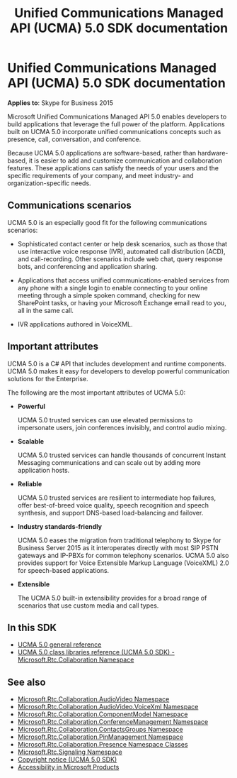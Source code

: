 ﻿---
description: Learn how to build applications that leverage the full power of the platform with UCMA 5.0.
title: Unified Communications Managed API (UCMA) 5.0 SDK documentation
TOCTitle: Unified Communications Managed API (UCMA) 5.0 SDK documentation
ms:assetid: 2c531489-0d65-4715-819e-22045a1090a2
ms:mtpsurl: https://msdn.microsoft.com/library/Dn454984(v=office.16)
ms:contentKeyID: 65240113
ms.date: 07/27/2015
mtps_version: v=office.16
---

# Unified Communications Managed API (UCMA) 5.0 SDK documentation

**Applies to**: Skype for Business 2015

Microsoft Unified Communications Managed API 5.0 enables developers to build applications that leverage the full power of the platform. Applications built on UCMA 5.0 incorporate unified communications concepts such as presence, call, conversation, and conference.

Because UCMA 5.0 applications are software-based, rather than hardware-based, it is easier to add and customize communication and collaboration features. These applications can satisfy the needs of your users and the specific requirements of your company, and meet industry- and organization-specific needs.

## Communications scenarios

UCMA 5.0 is an especially good fit for the following communications scenarios:

- Sophisticated contact center or help desk scenarios, such as those that use interactive voice response (IVR), automated call distribution (ACD), and call-recording. Other scenarios include web chat, query response bots, and conferencing and application sharing.

- Applications that access unified communications-enabled services from any phone with a single login to enable connecting to your online meeting through a simple spoken command, checking for new SharePoint tasks, or having your Microsoft Exchange email read to you, all in the same call.

- IVR applications authored in VoiceXML.

## Important attributes

UCMA 5.0 is a C\# API that includes development and runtime components. UCMA 5.0 makes it easy for developers to develop powerful communication solutions for the Enterprise.

The following are the most important attributes of UCMA 5.0:

- **Powerful**
    
  UCMA 5.0 trusted services can use elevated permissions to impersonate users, join conferences invisibly, and control audio mixing.

- **Scalable**
    
  UCMA 5.0 trusted services can handle thousands of concurrent Instant Messaging communications and can scale out by adding more application hosts.

- **Reliable**
    
  UCMA 5.0 trusted services are resilient to intermediate hop failures, offer best-of-breed voice quality, speech recognition and speech synthesis, and support DNS-based load-balancing and failover.

- **Industry standards-friendly**
    
  UCMA 5.0 eases the migration from traditional telephony to Skype for Business Server 2015 as it interoperates directly with most SIP PSTN gateways and IP-PBXs for common telephony scenarios. UCMA 5.0 also provides support for Voice Extensible Markup Language (VoiceXML) 2.0 for speech-based applications.

- **Extensible**
    
  The UCMA 5.0 built-in extensibility provides for a broad range of scenarios that use custom media and call types.

## In this SDK

- [UCMA 5.0 general reference](ucma-5-0-general-reference.md)
- [UCMA 5.0 class libraries reference (UCMA 5.0 SDK) - Microsoft.Rtc.Collaboration Namespace](/dotnet/api/microsoft.rtc.collaboration?)


## See also

- [Microsoft.Rtc.Collaboration.AudioVideo Namespace](/dotnet/api/microsoft.rtc.collaboration.audiovideo?)
- [Microsoft.Rtc.Collaboration.AudioVideo.VoiceXml Namespace](/dotnet/api/microsoft.rtc.collaboration.audiovideo.voicexml?)
- [Microsoft.Rtc.Collaboration.ComponentModel Namespace](/dotnet/api/microsoft.rtc.collaboration.componentmodel?)
- [Microsoft.Rtc.Collaboration.ConferenceManagement Namespace](/dotnet/api/microsoft.rtc.collaboration.conferencemanagement?)
- [Microsoft.Rtc.Collaboration.ContactsGroups Namespace](/dotnet/api/microsoft.rtc.collaboration.contactsgroups?)
- [Microsoft.Rtc.Collaboration.PinManagement Namespace](/dotnet/api/microsoft.rtc.collaboration.pinmanagement?)
- [Microsoft.Rtc.Collaboration.Presence Namespace Classes](/dotnet/api/microsoft.rtc.collaboration.presence?)
- [Microsoft.Rtc.Signaling Namespace](/dotnet/api/microsoft.rtc.signaling?)
- [Copyright notice (UCMA 5.0 SDK)](/previous-versions/office/dn454986(v=office.16))
- [Accessibility in Microsoft Products](/accessibility/)


